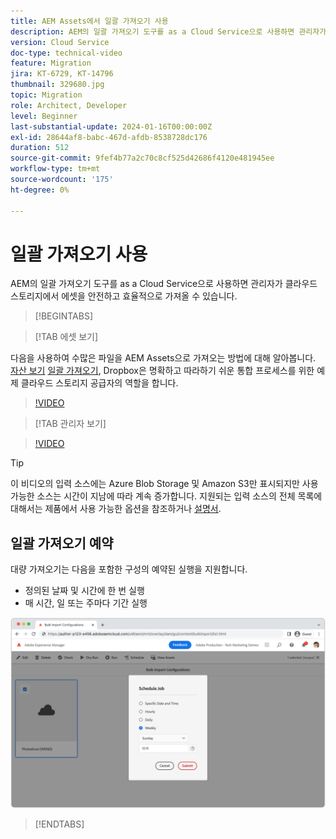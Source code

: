 ```yaml
---
title: AEM Assets에서 일괄 가져오기 사용
description: AEM의 일괄 가져오기 도구를 as a Cloud Service으로 사용하면 관리자가 클라우드 스토리지(Azure Blob Storage 또는 Amazon S3)에서 에셋을 안전하고 효율적으로 가져올 수 있습니다.
version: Cloud Service
doc-type: technical-video
feature: Migration
jira: KT-6729, KT-14796
thumbnail: 329680.jpg
topic: Migration
role: Architect, Developer
level: Beginner
last-substantial-update: 2024-01-16T00:00:00Z
exl-id: 28644af8-babc-467d-afdb-8538728dc176
duration: 512
source-git-commit: 9fef4b77a2c70c8cf525d42686f4120e481945ee
workflow-type: tm+mt
source-wordcount: '175'
ht-degree: 0%

---
```


# 일괄 가져오기 사용

AEM의 일괄 가져오기 도구를 as a Cloud Service으로 사용하면 관리자가 클라우드 스토리지에서 에셋을 안전하고 효율적으로 가져올 수 있습니다.

>[!BEGINTABS]

>[!TAB 에셋 보기]

다음을 사용하여 수많은 파일을 AEM Assets으로 가져오는 방법에 대해 알아봅니다. [자산 보기](https://experienceleague.adobe.com/docs/experience-manager-cloud-service/content/assets/assets-view/assets-view-introduction.html) [일괄 가져오기](https://experienceleague.adobe.com/docs/experience-manager-cloud-service/content/assets/assets-view/bulk-import-assets-view.html), Dropbox은 명확하고 따라하기 쉬운 통합 프로세스를 위한 예제 클라우드 스토리지 공급자의 역할을 합니다.

>[!VIDEO](https://video.tv.adobe.com/v/3426857/?learn=on)

>[!TAB 관리자 보기]

>[!VIDEO](https://video.tv.adobe.com/v/329680?quality=12&learn=on)

>[!TIP]
>
> 이 비디오의 입력 소스에는 Azure Blob Storage 및 Amazon S3만 표시되지만 사용 가능한 소스는 시간이 지남에 따라 계속 증가합니다. 지원되는 입력 소스의 전체 목록에 대해서는 제품에서 사용 가능한 옵션을 참조하거나 [설명서](https://experienceleague.adobe.com/docs/experience-manager-cloud-service/content/assets/manage/add-assets.html#bulk-upload).

## 일괄 가져오기 예약

대량 가져오기는 다음을 포함한 구성의 예약된 실행을 지원합니다.

+ 정의된 날짜 및 시간에 한 번 실행
+ 매 시간, 일 또는 주마다 기간 실행

![일괄 가져오기 일정](./assets/bulk-import/schedule.png)

>[!ENDTABS]
